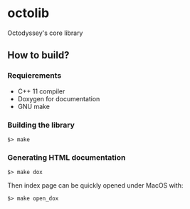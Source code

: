 # octolib
Octodyssey's core library

## How to build?
### Requierements
 - C++ 11 compiler
 - Doxygen for documentation
 - GNU make

### Building the library
    $> make

### Generating HTML documentation
    $> make dox

Then index page can be quickly opened under MacOS with:

	$> make open_dox
